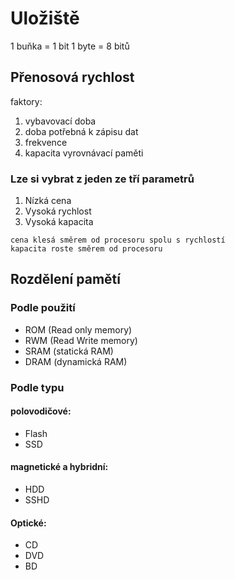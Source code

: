 # Uložiště
1 buňka = 1 bit
1 byte = 8 bitů

## Přenosová rychlost
faktory:
1. vybavovací doba
2. doba potřebná k zápisu dat
3. frekvence
4. kapacita vyrovnávací paměti

### Lze si vybrat z jeden ze tří parametrů

1.  Nízká cena
2. Vysoká rychlost
3. Vysoká kapacita

```ad-sentence
cena klesá směrem od procesoru spolu s rychlostí
kapacita roste směrem od procesoru
```

## Rozdělení pamětí

### Podle použití
- ROM (Read only memory)
- RWM (Read Write memory)
- SRAM (statická RAM)
- DRAM (dynamická RAM)

### Podle typu
#### polovodičové:
- Flash
- SSD

#### magnetické a hybridní:
- HDD
- SSHD

#### Optické:
- CD
- DVD
- BD